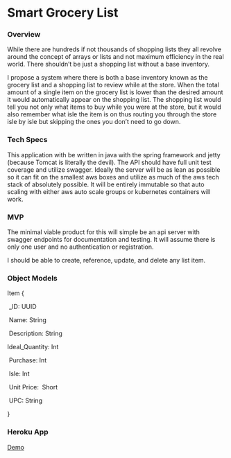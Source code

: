 # Smart Grocery List

### Overview

While there are hundreds if not thousands of shopping lists they all revolve around the concept of arrays or lists and not maximum efficiency in the real world. There shouldn’t be just a shopping list without a base inventory. 

I propose a system where there is both a base inventory known as the grocery list and a shopping list to review while at the store. When the total amount of a single item on the grocery list is lower than the desired amount it would automatically appear on the shopping list. The shopping list would tell you not only what items to buy while you were at the store, but it would also remember what isle the item is on thus routing you through the store isle by isle but skipping the ones you don’t need to go down.

### Tech Specs

This application with be written in java with the spring framework and jetty (because Tomcat is literally the devil). The API should have full unit test coverage and utilize swagger. Ideally the server will be as lean as possible so it can fit on the smallest aws boxes and utilize as much of the aws tech stack of absolutely possible. It will be entirely immutable so that auto scaling with either aws auto scale groups or kubernetes containers will work. 

### MVP

The minimal viable product for this will simple be an api server with swagger endpoints for documentation and testing. It will assume there is only one user and no authentication or registration. 

I should be able to create, reference, update, and delete any list item.

### Object Models

Item {

  _ID: UUID

  Name: String

  Description: String

  Ideal_Quantity: Int

  Purchase: Int

  Isle: Int

  Unit Price:  Short

  UPC: String

}

### Heroku App
[Demo](https://smart-grocery-list.herokuapp.com/)

